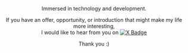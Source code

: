 <p align="center"> Immersed in technology and development.</p>
<p align="center">
  If you have an offer, opportunity, or introduction that might make my life more interesting,<br>
  I would like to hear from you on
  <a href="https://x.com/alchemistsumit" target="_blank">
    <img src="https://img.shields.io/badge/-@alchemistsumit-1DA1F2?style=flat&logo=twitter&logoColor=white" alt="X Badge">
  </a>
</p>
<p align="center">Thank you :) </p>
